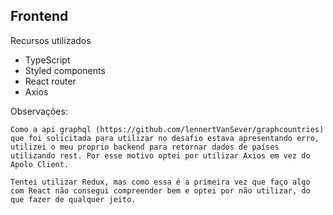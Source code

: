 ## Frontend

Recursos utilizados
* TypeScript
* Styled components
* React router
* Axios

</hr>

Observações: </br>

`Como a api graphql (https://github.com/lennertVanSever/graphcountries) que foi solicitada para utilizar no desafio estava apresentando erro, utilizei o meu proprio backend para retornar dados de países utilizando rest. Por esse motivo optei por utilizar Axios em vez do Apolo Client.`
</br>

`Tentei utilizar Redux, mas como essa é a primeira vez que faço algo com React não consegui compreender bem e optei por não utilizar, do que fazer de qualquer jeito.`